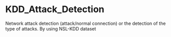 # KDD_Attack_Detection
Network attack detection (attack/normal connection) or the detection of the type of attacks. By using NSL-KDD dataset
